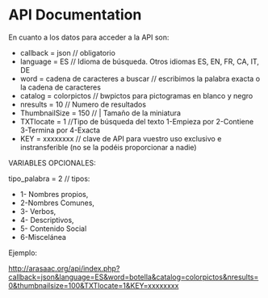 # API Documentation

En cuanto a los datos para acceder a la API son:

* callback = json // obligatorio
* language = ES // Idioma de búsqueda. Otros idiomas ES, EN, FR, CA, IT, DE
* word = cadena de caracteres a buscar // escribimos la palabra exacta o la cadena de caracteres
* catalog = colorpictos // bwpictos para pictogramas en blanco y negro
* nresults = 10 // Numero de resultados
* ThumbnailSize = 150 // | Tamaño de la miniatura
* TXTlocate = 1 //Tipo de búsqueda del texto 1-Empieza por 2-Contiene 3-Termina por 4-Exacta
* KEY = xxxxxxxx  // clave de API para vuestro uso exclusivo e instransferible (no se la podéis proporcionar a nadie)

VARIABLES OPCIONALES:

tipo_palabra = 2 //
tipos:
* 1- Nombres propios,
* 2-Nombres Comunes,
* 3- Verbos,
* 4- Descriptivos,
* 5- Contenido Social
* 6-Miscelánea

Ejemplo:

http://arasaac.org/api/index.php?callback=json&language=ES&word=botella&catalog=colorpictos&nresults=0&thumbnailsize=100&TXTlocate=1&KEY=xxxxxxxx

